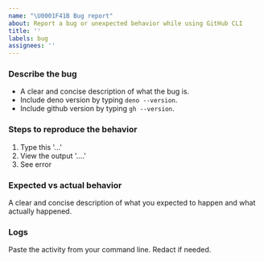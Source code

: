 ```yaml
---
name: "\U0001F41B Bug report"
about: Report a bug or unexpected behavior while using GitHub CLI
title: ''
labels: bug
assignees: ''
---
```


### Describe the bug

- A clear and concise description of what the bug is. 
- Include deno version by typing `deno --version`.
- Include github version by typing `gh --version`.

### Steps to reproduce the behavior

1. Type this '...'
2. View the output '....'
3. See error

### Expected vs actual behavior

A clear and concise description of what you expected to happen and what actually happened.

### Logs

Paste the activity from your command line. Redact if needed.

<!-- Note: Set `GH_DEBUG=true` for verbose logs or `GH_DEBUG=api` for verbose logs with HTTP traffic details. -->
